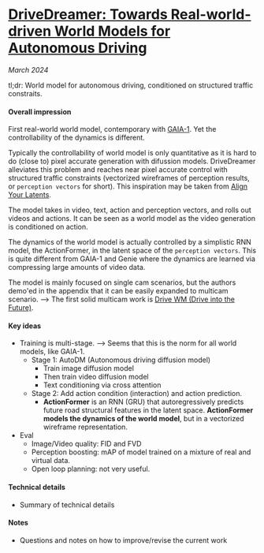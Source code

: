# [DriveDreamer: Towards Real-world-driven World Models for Autonomous Driving](https://arxiv.org/abs/2309.09777)

_March 2024_

tl;dr: World model for autonomous driving, conditioned on structured traffic constraits.

#### Overall impression
First real-world world model, contemporary with [GAIA-1](gaia_1.md). Yet the controllability of the dynamics is different.

Typically the controllability of world model is only quantitative as it is hard to do (close to) pixel accurate generation with difussion models. DriveDreamer alleviates this problem and reaches near pixel accurate control with structured traffic constraints (vectorized wireframes of perception results, or `perception vectors` for short). This inspiration may be taken from [Align Your Latents](video_ldm.md).

The model takes in video, text, action and perception vectors, and rolls out videos and actions. It can be seen as a world model as the video generation is conditioned on action.

The dynamics of the world model is actually controlled by a simplistic RNN model, the ActionFormer, in the latent space of the `perception vectors`. This is quite different from  GAIA-1 and Genie where the dynamics are learned via compressing large amounts of video data.

The model is mainly focused on single cam scenarios, but the authors demo'ed in the appendix that it can be easily expanded to multicam scenario. --> The first solid multicam work is [Drive WM (Drive into the Future)](drive_wm.md).

#### Key ideas
- Training is multi-stage. --> Seems that this is the norm for all world models, like GAIA-1.
	- Stage 1: AutoDM (Autonomous driving diffusion model)
		- Train image diffusion model
		- Then train video diffusion model
		- Text conditioning via cross attention
	- Stage 2: Add action condition (interaction) and action prediction.
		- **ActionFormer** is an RNN (GRU) that autoregressively predicts  future road structural features in the latent space. **ActionFormer models the dynamics of the world model**, but in a vectorized wireframe representation.
- Eval 
	- Image/Video quality: FID and FVD
	- Perception boosting: mAP of model trained on a mixture of real and virtual data.
	- Open loop planning: not very useful.

#### Technical details
- Summary of technical details

#### Notes
- Questions and notes on how to improve/revise the current work
